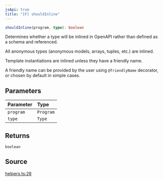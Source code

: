 ```yaml
---
jsApi: true
title: "[F] shouldInline"
---
```


```ts
shouldInline(program, type): boolean
```

Determines whether a type will be inlined in OpenAPI rather than defined
as a schema and referenced.

All anonymous types (anonymous models, arrays, tuples, etc.) are inlined.

Template instantiations are inlined unless they have a friendly name.

A friendly name can be provided by the user using `@friendlyName`
decorator, or chosen by default in simple cases.

## Parameters

| Parameter | Type      |
| :-------- | :-------- |
| `program` | `Program` |
| `type`    | `Type`    |

## Returns

`boolean`

## Source

[helpers.ts:28](https://github.com/markcowl/cadl/blob/1a6d2b70/packages/openapi/src/helpers.ts#L28)
